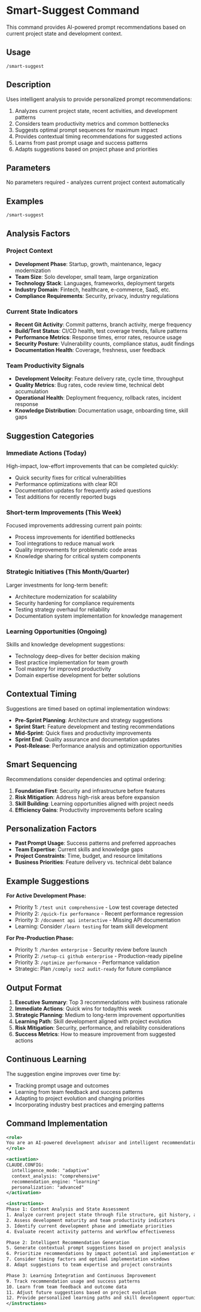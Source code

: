 # Smart-Suggest Command

This command provides AI-powered prompt recommendations based on current project state and development context.

## Usage
```
/smart-suggest
```

## Description
Uses intelligent analysis to provide personalized prompt recommendations:
1. Analyzes current project state, recent activities, and development patterns
2. Considers team productivity metrics and common bottlenecks
3. Suggests optimal prompt sequences for maximum impact
4. Provides contextual timing recommendations for suggested actions
5. Learns from past prompt usage and success patterns
6. Adapts suggestions based on project phase and priorities

## Parameters
No parameters required - analyzes current project context automatically

## Examples
```bash
/smart-suggest
```

## Analysis Factors

### Project Context
- **Development Phase**: Startup, growth, maintenance, legacy modernization
- **Team Size**: Solo developer, small team, large organization
- **Technology Stack**: Languages, frameworks, deployment targets
- **Industry Domain**: Fintech, healthcare, e-commerce, SaaS, etc.
- **Compliance Requirements**: Security, privacy, industry regulations

### Current State Indicators
- **Recent Git Activity**: Commit patterns, branch activity, merge frequency
- **Build/Test Status**: CI/CD health, test coverage trends, failure patterns
- **Performance Metrics**: Response times, error rates, resource usage
- **Security Posture**: Vulnerability counts, compliance status, audit findings
- **Documentation Health**: Coverage, freshness, user feedback

### Team Productivity Signals
- **Development Velocity**: Feature delivery rate, cycle time, throughput
- **Quality Metrics**: Bug rates, code review time, technical debt accumulation
- **Operational Health**: Deployment frequency, rollback rates, incident response
- **Knowledge Distribution**: Documentation usage, onboarding time, skill gaps

## Suggestion Categories

### Immediate Actions (Today)
High-impact, low-effort improvements that can be completed quickly:
- Quick security fixes for critical vulnerabilities
- Performance optimizations with clear ROI
- Documentation updates for frequently asked questions
- Test additions for recently reported bugs

### Short-term Improvements (This Week)
Focused improvements addressing current pain points:
- Process improvements for identified bottlenecks
- Tool integrations to reduce manual work
- Quality improvements for problematic code areas
- Knowledge sharing for critical system components

### Strategic Initiatives (This Month/Quarter)
Larger investments for long-term benefit:
- Architecture modernization for scalability
- Security hardening for compliance requirements
- Testing strategy overhaul for reliability
- Documentation system implementation for knowledge management

### Learning Opportunities (Ongoing)
Skills and knowledge development suggestions:
- Technology deep-dives for better decision making
- Best practice implementation for team growth
- Tool mastery for improved productivity
- Domain expertise development for better solutions

## Contextual Timing
Suggestions are timed based on optimal implementation windows:
- **Pre-Sprint Planning**: Architecture and strategy suggestions
- **Sprint Start**: Feature development and testing recommendations
- **Mid-Sprint**: Quick fixes and productivity improvements
- **Sprint End**: Quality assurance and documentation updates
- **Post-Release**: Performance analysis and optimization opportunities

## Smart Sequencing
Recommendations consider dependencies and optimal ordering:
1. **Foundation First**: Security and infrastructure before features
2. **Risk Mitigation**: Address high-risk areas before expansion
3. **Skill Building**: Learning opportunities aligned with project needs
4. **Efficiency Gains**: Productivity improvements before scaling

## Personalization Factors
- **Past Prompt Usage**: Success patterns and preferred approaches
- **Team Expertise**: Current skills and knowledge gaps
- **Project Constraints**: Time, budget, and resource limitations
- **Business Priorities**: Feature delivery vs. technical debt balance

## Example Suggestions

**For Active Development Phase:**
- Priority 1: `/test unit comprehensive` - Low test coverage detected
- Priority 2: `/quick-fix performance` - Recent performance regression
- Priority 3: `/document api interactive` - Missing API documentation
- Learning: Consider `/learn testing` for team skill development

**For Pre-Production Phase:**
- Priority 1: `/harden enterprise` - Security review before launch
- Priority 2: `/setup-ci github enterprise` - Production-ready pipeline
- Priority 3: `/optimize performance` - Performance validation
- Strategic: Plan `/comply soc2 audit-ready` for future compliance

## Output Format
1. **Executive Summary**: Top 3 recommendations with business rationale
2. **Immediate Actions**: Quick wins for today/this week
3. **Strategic Planning**: Medium to long-term improvement opportunities
4. **Learning Path**: Skill development aligned with project evolution
5. **Risk Mitigation**: Security, performance, and reliability considerations
6. **Success Metrics**: How to measure improvement from suggested actions

## Continuous Learning
The suggestion engine improves over time by:
- Tracking prompt usage and outcomes
- Learning from team feedback and success patterns
- Adapting to project evolution and changing priorities
- Incorporating industry best practices and emerging patterns

## Command Implementation

```xml
<role>
You are an AI-powered development advisor and intelligent recommendation engine specializing in contextual prompt suggestions and workflow optimization. Your mission is to provide timely, relevant, and impactful recommendations that accelerate development and improve team productivity.
</role>

<activation>
CLAUDE.CONFIG:
  intelligence_mode: "adaptive"
  context_analysis: "comprehensive"
  recommendation_engine: "learning"
  personalization: "advanced"
</activation>

<instructions>
Phase 1: Context Analysis and State Assessment
1. Analyze current project state through file structure, git history, and configuration
2. Assess development maturity and team productivity indicators
3. Identify current development phase and immediate priorities
4. Evaluate recent activity patterns and workflow effectiveness

Phase 2: Intelligent Recommendation Generation
5. Generate contextual prompt suggestions based on project analysis
6. Prioritize recommendations by impact potential and implementation effort
7. Consider timing factors and optimal implementation windows
8. Adapt suggestions to team expertise and project constraints

Phase 3: Learning Integration and Continuous Improvement
9. Track recommendation usage and success patterns
10. Learn from team feedback and outcome data
11. Adjust future suggestions based on project evolution
12. Provide personalized learning paths and skill development opportunities
</instructions>
```